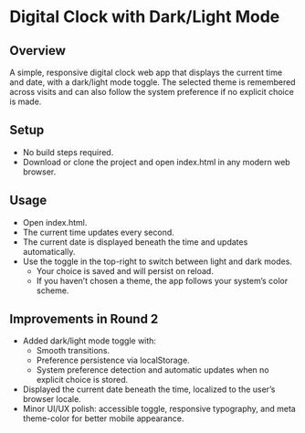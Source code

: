 # Digital Clock with Dark/Light Mode

## Overview
A simple, responsive digital clock web app that displays the current time and date, with a dark/light mode toggle. The selected theme is remembered across visits and can also follow the system preference if no explicit choice is made.

## Setup
- No build steps required.
- Download or clone the project and open index.html in any modern web browser.

## Usage
- Open index.html.
- The current time updates every second.
- The current date is displayed beneath the time and updates automatically.
- Use the toggle in the top-right to switch between light and dark modes.
  - Your choice is saved and will persist on reload.
  - If you haven’t chosen a theme, the app follows your system’s color scheme.

## Improvements in Round 2
- Added dark/light mode toggle with:
  - Smooth transitions.
  - Preference persistence via localStorage.
  - System preference detection and automatic updates when no explicit choice is stored.
- Displayed the current date beneath the time, localized to the user’s browser locale.
- Minor UI/UX polish: accessible toggle, responsive typography, and meta theme-color for better mobile appearance.